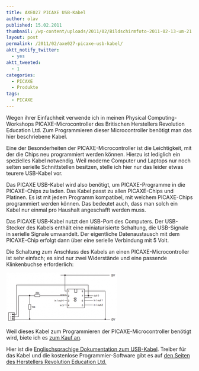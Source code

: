 ```yaml
---
title: AXE027 PICAXE USB-Kabel
author: olav
published: 15.02.2011
thumbnail: /wp-content/uploads/2011/02/Bildschirmfoto-2011-02-13-um-21.49.54-212x212.png
layout: post
permalink: /2011/02/axe027-picaxe-usb-kabel/
aktt_notify_twitter:
  - yes
aktt_tweeted:
  - 1
categories:
  - PICAXE
  - Produkte
tags:
  - PICAXE
---
```

Wegen ihrer Einfachheit verwende ich in meinen Physical Computing-Workshops PICAXE-Microcontroller des Britischen Herstellers Revolution Education Ltd. Zum Programmieren dieser Microcontroller benötigt man das hier beschriebene Kabel.

Eine der Besonderheiten der PICAXE-Microcontroller ist die Leichtigkeit, mit der die Chips neu programmiert werden können. Hierzu ist lediglich ein spezielles Kabel notwendig. Weil moderne Computer und Laptops nur noch selten serielle Schnittstellen besitzen, stelle ich hier nur das leider etwas teurere USB-Kabel vor.

Das PICAXE USB-Kabel wird also benötigt, um PICAXE-Programme in die PICAXE-Chips zu laden. Das Kabel passt zu allen PICAXE-Chips und Platinen. Es ist mit jedem Programm kompatibel, mit welchem PICAXE-Chips programmiert werden können. Das bedeutet auch, dass man solch ein Kabel nur einmal pro Haushalt angeschafft werden muss.

Das PICAXE USB-Kabel nutzt den USB-Port des Computers. Der USB-Stecker des Kabels enthält eine miniaturisierte Schaltung, die USB-Signale in serielle Signale umwandelt. Der eigentliche Datenaustausch mit dem PICAXE-Chip erfolgt dann über eine serielle Verbindung mit 5 Volt.

Die Schaltung zum Anschluss des Kabels an einen PICAXE-Microcontroller ist sehr einfach; es sind nur zwei Widerstände und eine passende Klinkenbuchse erforderlich:

<a href="/wp-content/uploads/2011/02/Bildschirmfoto-2010-05-26-um-09.52.35.png" rel="lightbox[412]" title="Schaltung zum Programmieren von PICAXE-Chips"><img src="/wp-content/uploads/2011/02/Bildschirmfoto-2010-05-26-um-09.52.35-300x133.png" alt="Die Schaltung besteht aus zwei Widerständen und einer Klinkenbuchse" title="Schaltung zum Programmieren von PICAXE-Chips" width="300" height="133" class="alignright size-medium wp-image-414" /></a>

Weil dieses Kabel zum Programmieren der PICAXE-Microcontroller benötigt wird, biete ich es [zum Kauf an][1].

Hier ist die [Englischsprachige Dokumentation zum USB-Kabel][2]. Treiber für das Kabel und die kostenlose Programmier-Software gibt es auf [den Seiten des Herstellers Revolution Education Ltd.][3]

 [1]: http://de.dawanda.com/product/16757814-AXE027-PICAXE-USBKabel
 [2]: /wp-content/uploads/2011/02/axe027_usbcable.pdf
 [3]: http://www.rev-ed.co.uk/picaxe/software.htm
